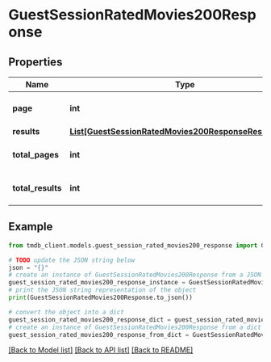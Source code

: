# GuestSessionRatedMovies200Response


## Properties

Name | Type | Description | Notes
------------ | ------------- | ------------- | -------------
**page** | **int** |  | [optional] [default to 0]
**results** | [**List[GuestSessionRatedMovies200ResponseResultsInner]**](GuestSessionRatedMovies200ResponseResultsInner.md) |  | [optional] 
**total_pages** | **int** |  | [optional] [default to 0]
**total_results** | **int** |  | [optional] [default to 0]

## Example

```python
from tmdb_client.models.guest_session_rated_movies200_response import GuestSessionRatedMovies200Response

# TODO update the JSON string below
json = "{}"
# create an instance of GuestSessionRatedMovies200Response from a JSON string
guest_session_rated_movies200_response_instance = GuestSessionRatedMovies200Response.from_json(json)
# print the JSON string representation of the object
print(GuestSessionRatedMovies200Response.to_json())

# convert the object into a dict
guest_session_rated_movies200_response_dict = guest_session_rated_movies200_response_instance.to_dict()
# create an instance of GuestSessionRatedMovies200Response from a dict
guest_session_rated_movies200_response_from_dict = GuestSessionRatedMovies200Response.from_dict(guest_session_rated_movies200_response_dict)
```
[[Back to Model list]](../README.md#documentation-for-models) [[Back to API list]](../README.md#documentation-for-api-endpoints) [[Back to README]](../README.md)



